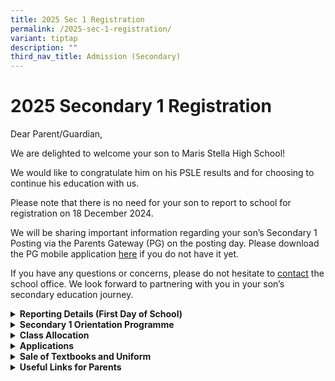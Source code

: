 ```yaml
---
title: 2025 Sec 1 Registration
permalink: /2025-sec-1-registration/
variant: tiptap
description: ""
third_nav_title: Admission (Secondary)
---
```

<h1>2025 Secondary 1 Registration</h1>
<p></p>
<p>Dear Parent/Guardian,</p>
<p>We are delighted to welcome your son to Maris Stella High School!</p>
<p>We would like to congratulate him on his PSLE results and for choosing
to continue his education with us.</p>
<p>Please note that there is no need for your son to report to school for
registration on 18 December 2024.</p>
<p>We will be sharing important information regarding your son’s Secondary
1 Posting via the Parents Gateway (PG) on the posting day. Please download
the PG mobile application <a href="https://pg.moe.edu.sg/forms/sdf" rel="noopener nofollow" target="_blank">here</a> if
you do not have it yet.</p>
<p>If you have any questions or concerns, please do not hesitate to <a href="https://www.marisstellahigh.moe.edu.sg/about-mshs/contact-us/" rel="noopener nofollow" target="_blank">contact</a> the
school office. We look forward to partnering with you in your son’s secondary
education journey.</p>
<div data-type="detailGroup" class="isomer-accordion-group isomer-accordion isomer-accordion-white">
<details class="isomer-details">
<summary><strong>Reporting Details (First Day of School)</strong>
</summary>
<div data-type="detailsContent" class="isomer-details-content">
<p></p>
<ul data-tight="true" class="tight">
<li>
<p><strong>Sec 1s are strongly encouraged to be in school by 7:15 am. Student Leaders will be in the school compound to assist Sec 1s and guide them to their respective classrooms.</strong>
</p>
</li>
<li>
<p><strong>Morning assembly starts at 7:30 am in the Shaw Hall.</strong>
</p>
</li>
<li>
<p><strong>Attire: Full school uniform and tie, with predominantly white shoes. Students are allowed to wear their primary school uniform if they have not purchased our school uniform in time.</strong>
</p>
</li>
<li>
<p><strong>There is no vegetarian stall in our canteen. Vegetarians may make special arrangements with our Chinese and Muslim stalls for vegetable dishes during recess or lunch.</strong>
</p>
</li>
</ul>
</div>
</details>
</div>
<div data-type="detailGroup" class="isomer-accordion-group isomer-accordion isomer-accordion-white">
<details class="isomer-details">
<summary><strong>Secondary 1 Orientation Programme</strong>
</summary>
<div data-type="detailsContent" class="isomer-details-content">
<p></p>
<p></p>
<table style="minWidth: 175px">
<colgroup>
<col>
<col>
<col>
<col>
<col>
<col>
<col>
</colgroup>
<tbody>
<tr>
<th rowspan="1" colspan="1">
<p>Date</p>
</th>
<th rowspan="1" colspan="1">
<p>2nd Jan</p>
</th>
<th rowspan="1" colspan="1">
<p>3rd Jan</p>
</th>
<th rowspan="1" colspan="1">
<p>6th Jan</p>
</th>
<th rowspan="1" colspan="1">
<p>7th Jan</p>
</th>
<th rowspan="1" colspan="1">
<p>8th Jan</p>
</th>
<th rowspan="1" colspan="1">
<p>9th Jan</p>
</th>
</tr>
<tr>
<td rowspan="1" colspan="1">
<p><strong>Day</strong>
</p>
</td>
<td rowspan="1" colspan="1">
<p>Thursday</p>
</td>
<td rowspan="1" colspan="1">
<p>Friday</p>
</td>
<td rowspan="1" colspan="1">
<p>Monday</p>
</td>
<td rowspan="1" colspan="1">
<p>Tuesday</p>
</td>
<td rowspan="1" colspan="1">
<p>Wednesday</p>
</td>
<td rowspan="1" colspan="1">
<p>Thursday</p>
</td>
</tr>
<tr>
<td rowspan="1" colspan="1">
<p><strong>Reporting Time</strong>
</p>
</td>
<td rowspan="1" colspan="1">
<p>7.25 am</p>
</td>
<td rowspan="1" colspan="1">
<p>7.25 am</p>
</td>
<td rowspan="1" colspan="1">
<p>7.25 am</p>
</td>
<td rowspan="1" colspan="1">
<p>7.25 am</p>
</td>
<td rowspan="1" colspan="1">
<p>7.25 am</p>
</td>
<td rowspan="1" colspan="1">
<p>7.25 am</p>
</td>
</tr>
<tr>
<td rowspan="1" colspan="1">
<p><strong>Dismissal Time</strong>
</p>
</td>
<td rowspan="1" colspan="1">
<p>1.40 pm</p>
</td>
<td rowspan="1" colspan="1">
<p>1.40 pm</p>
</td>
<td rowspan="1" colspan="1">
<p>1.40 pm</p>
</td>
<td rowspan="1" colspan="1">
<p>1.40 pm</p>
</td>
<td rowspan="1" colspan="1">
<p>5.30 pm</p>
</td>
<td rowspan="1" colspan="1">
<p>1.40 pm</p>
</td>
</tr>
<tr>
<td rowspan="1" colspan="1">
<p><strong>Attire</strong>
</p>
</td>
<td rowspan="1" colspan="1">
<p>Full School</p>
<p>Uniform with</p>
<p>Tie or Primary</p>
<p>School</p>
<p>Uniform</p>
</td>
<td rowspan="1" colspan="1">
<p>Blue Polo Tee</p>
<p>(Mandarin Collar)</p>
<p>with White School</p>
<p>Pants</p>
</td>
<td rowspan="1" colspan="1">
<p>Blue Polo Tee</p>
<p>(Mandarin Collar)</p>
<p>with White School</p>
<p>Pants</p>
</td>
<td rowspan="1" colspan="1">
<p>PE Attire</p>
<p>(Singlet and shorts)</p>
</td>
<td rowspan="1" colspan="1">
<p>PE Attire</p>
<p>(Singlet and shorts)</p>
</td>
<td rowspan="1" colspan="1">
<p>Full School</p>
<p>Uniform (bring</p>
<p>tie)</p>
</td>
</tr>
<tr>
<td rowspan="1" colspan="1">
<p><strong>Things to Bring</strong>
</p>
</td>
<td rowspan="1" colspan="1">
<p>Water Bottle</p>
<p>Stationery</p>
<p>Story book</p>
<p>Sufficient cash for meals and transportation</p>
<p>A keylock for locker</p>
</td>
<td rowspan="1" colspan="1">
<p>Water Bottle</p>
<p>Stationery</p>
<p>Story book</p>
<p>Sufficient cash for meals and transportation</p>
<p>A keylock for locker</p>
</td>
<td rowspan="1" colspan="1">
<p>Water Bottle</p>
<p>Stationery</p>
<p>Story book</p>
<p>Sufficient cash for meals and transportation</p>
<p>A keylock for locker</p>
</td>
<td rowspan="1" colspan="1">
<p>Water Bottle</p>
<p>Stationery</p>
<p>Story book</p>
<p>Sufficient cash for meals and transportation</p>
<p>A keylock for locker</p>
</td>
<td rowspan="1" colspan="1">
<p>Water Bottle</p>
<p>Stationery</p>
<p>Story book</p>
<p>Sufficient cash for meals and transportation</p>
<p>A keylock for locker</p>
</td>
<td rowspan="1" colspan="1">
<p>Pack materials</p>
<p>according to the</p>
<p>Timetable (will</p>
<p>be shared during</p>
<p>Orientation)</p>
</td>
</tr>
<tr>
<td rowspan="1" colspan="1">
<p><strong>Key Programmes</strong>
</p>
</td>
<td rowspan="1" colspan="1">
<p>Welcoming</p>
<p>Liturgy</p>
<p>Ice Breakers</p>
<p>Form Teacher</p>
<p>Time</p>
</td>
<td rowspan="1" colspan="1">
<p>School Trail</p>
<p>School / Class</p>
<p>Identity</p>
<p>Team Bonding</p>
<p>Games</p>
</td>
<td rowspan="1" colspan="1">
<p>School Trail</p>
<p>School / Class</p>
<p>Identity</p>
<p>Team Bonding</p>
<p>Games</p>
</td>
<td rowspan="1" colspan="1">
<p>Class Bonding Games</p>
<p>School Identity</p>
<p>Trust Activity</p>
<p>House Induction</p>
<p>CCA Roadshow</p>
</td>
<td rowspan="1" colspan="1">
<p>Class Bonding Games</p>
<p>School Identity</p>
<p>Trust Activity</p>
<p>House Induction</p>
<p>CCA Roadshow</p>
</td>
<td rowspan="1" colspan="1">
<p>Normal Lessons</p>
<p>(until 1 pm)</p>
<p>Preparation for</p>
<p>Welcoming</p>
<p>Ceremony (1.40</p>
<p>pm to 5.30 pm)</p>
<p>Welcoming</p>
<p>Ceremony (5.30</p>
<p>pm to 6.30 pm)</p>
</td>
</tr>
</tbody>
</table>
<p>More details on the programme will be shared with the students in the
first day of school.</p>
</div>
</details>
</div>
<div data-type="detailGroup" class="isomer-accordion-group isomer-accordion isomer-accordion-white">
<details class="isomer-details">
<summary><strong>Class Allocation</strong>
</summary>
<div data-type="detailsContent" class="isomer-details-content">
<p></p>
<p><strong>Parent/guardian will receive a Parents Gateway (PG) notification by 30 December 2024 on the son’s/ward’s class allocation. Please click the "CONTACTS" tab at the bottom and view the class under your son's/ward’s name.</strong>
</p>
</div>
</details>
</div>
<div data-type="detailGroup" class="isomer-accordion-group isomer-accordion isomer-accordion-white">
<details class="isomer-details">
<summary><strong>Applications</strong>
</summary>
<div data-type="detailsContent" class="isomer-details-content">
<p></p>
<p><strong><u>Third Language</u></strong>
</p>
<ul data-tight="true" class="tight">
<li>
<p>Successful Application</p>
<ul data-tight="true" class="tight">
<li>
<p>Parents/guardians of successful applicants will be informed by the school
via Parents Gateway (PG) by 20 December 2024.</p>
</li>
<li>
<p>Students must confirm the acceptance of the offer and complete the registration
at MOE Language Centre <a href="https://www.moelc.moe.edu.sg/" rel="noopener nofollow" target="_blank">website</a> from
19 Dec 2024, 9:00 am to 02 Jan 2025, 11:59 pm.</p>
</li>
<li>
<p>More information will be provided to the applicants via Parents Gateway
separately.</p>
</li>
</ul>
</li>
</ul>
<p></p>
<ul data-tight="true" class="tight">
<li>
<p>Unsuccessful Application</p>
<ul data-tight="true" class="tight">
<li>
<p>If you have applied and do not receive any PG notification by 20 Dec,
5:00 pm, it means that your application is unsuccessful.</p>
</li>
<li>
<p><u>No further action</u> is required unless you wish to appeal.</p>
<p></p>
</li>
</ul>
</li>
</ul>
<p>For queries on appeal, please email <a href="mailto:msh@moe.edu.sg" rel="noopener nofollow" target="_blank">us</a>.</p>
<p></p>
<p><strong><u>Art Elective Programme (AEP) and Music Elective Programme (MEP)</u></strong>
</p>
<table style="minWidth: 75px">
<colgroup>
<col>
<col>
<col>
</colgroup>
<tbody>
<tr>
<th rowspan="1" colspan="1">
<p></p>
</th>
<th rowspan="1" colspan="1">
<p>AEP</p>
</th>
<th rowspan="1" colspan="1">
<p>MEP</p>
</th>
</tr>
<tr>
<td rowspan="1" colspan="1">
<p>Commitment</p>
</td>
<td rowspan="1" colspan="1">
<p>4 Years + O-Level Higher Art</p>
</td>
<td rowspan="1" colspan="1">
<p>4 Years + O-Level Higher Music</p>
</td>
</tr>
<tr>
<td rowspan="1" colspan="1">
<p>Requirements</p>
</td>
<td rowspan="1" colspan="1">
<p>Competent at making and presenting your art + pass the selection process</p>
</td>
<td rowspan="1" colspan="1">
<p>Competent in performing and/or creating music + able to play at least
1 instrument + pass the selection process</p>
</td>
</tr>
<tr>
<td rowspan="1" colspan="1">
<p>Centres</p>
</td>
<td rowspan="1" colspan="1">
<p>National Junior College</p>
</td>
<td rowspan="1" colspan="1">
<p>Anglo Chinese School (Independent) &amp; Dunman High School</p>
</td>
</tr>
<tr>
<td rowspan="1" colspan="1">
<p>Online application (opens from 02 January to 15 January 2025)</p>
</td>
<td rowspan="1" colspan="1">
<p><a href="https://moe.gov.sg/aep" rel="noopener noreferrer nofollow" target="_blank">https://moe.gov.sg/aep</a>
</p>
</td>
<td rowspan="1" colspan="1">
<p><a href="https://moe.gov.sg/mep" rel="noopener noreferrer nofollow" target="_blank">https://moe.gov.sg/mep</a>
</p>
</td>
</tr>
<tr>
<td rowspan="1" colspan="1">
<p>Interested students can contact teacher-in-charge:</p>
</td>
<td rowspan="1" colspan="1">
<p>Mrs Sylvia Roche <a href="mailto:sylvia_goh@schools.gov.sg" rel="noopener noreferrer nofollow" target="_blank">sylvia_goh@schools.gov.sg</a>
</p>
</td>
<td rowspan="1" colspan="1">
<p>Mr Jeremy Fernandez <a href="fernandez_jeremy_joel@schools.gov.sg" rel="noopener nofollow" target="_blank">fernandez_jeremy_joel@schools.gov.sg</a>
</p>
</td>
</tr>
</tbody>
</table>
<p></p>
<p><strong><u>Financial Assistance Scheme (FAS)</u></strong>
</p>
<ul data-tight="true" class="tight">
<li>
<p>If you have applied for FAS through the primary school of your son and
received approval letter, please scan and email the copy to <a href="mailto:msh@moe.edu.sg" rel="noopener nofollow" target="_blank">us</a>.</p>
</li>
<li>
<p>If you have applied but yet to receive approval or would like to apply
now, please drop us an <a href="mailto:msh@moe.edu.sg" rel="noopener nofollow" target="_blank">email</a> and
we will send you the form to complete.</p>
<p></p>
</li>
</ul>
<p><strong><u>Secondary level School Smart Card (SSC)</u></strong>
</p>
<ul data-tight="true" class="tight">
<li>
<p>All students entering Secondary One in January 2025 will be issued a new
Secondary level School Smart Card (SSC).</p>
</li>
<li>
<p>In the meantime, students can continue to use their Primary level SSCs
for concessionary travel until end April 2025.</p>
</li>
<li>
<p>Students can still use the monthly Concession Pass on their Primary level
SSCs, but they would need to purchase the monthly Concession Pass for Secondary
School students.</p>
</li>
</ul>
<p></p>
<p><strong><u>Personal Learning Device (PLD)</u></strong>
</p>
<ul data-tight="true" class="tight">
<li>
<p>From 2021, all secondary school students are required to get a personal
learning device (PLD) for their learning.</p>
</li>
<li>
<p>We will provide more detailed information e.g. model, pricing and subsidy
during the level briefing on Thursday, 09 Jan 2025.</p>
</li>
</ul>
<p></p>
<p><strong><u>Parent Support Group (PSG)</u></strong>
</p>
<p>Click <a href="https://www.marisstellahigh.moe.edu.sg/about-mshs/our-partners/parent-support-group/" rel="noopener nofollow" target="_blank">here</a> for
more information.</p>
</div>
</details>
</div>
<div data-type="detailGroup" class="isomer-accordion-group isomer-accordion isomer-accordion-white">
<details class="isomer-details">
<summary><strong>Sale of Textbooks and Uniform</strong>
</summary>
<div data-type="detailsContent" class="isomer-details-content">
<h4></h4>
<p>Our school’s books supplier is&nbsp;<strong>Pacific Bookstores Pte Ltd </strong>and<strong> </strong>uniform
supplier is <strong>Shanghai School Uniform</strong>.</p>
<p>For textbook and uniform purchase information, please click <a href="/admission/secondary/admission/textbooks-n-uniform/" rel="noopener nofollow" target="_blank">here</a>.</p>
<p></p>
</div>
</details>
</div>
<div data-type="detailGroup" class="isomer-accordion-group isomer-accordion isomer-accordion-white">
<details class="isomer-details">
<summary><strong>Useful Links for Parents</strong>
</summary>
<div data-type="detailsContent" class="isomer-details-content">
<h4></h4>
<ol data-tight="true" class="tight">
<li>
<p><a href="https://www.moe.gov.sg/secondary/transition-to-secondary" rel="noopener nofollow" target="_blank">Supporting your child in transition to secondary school</a>
</p>
</li>
<li>
<p><a href="https://www.marisstellahigh.moe.edu.sg/rebuilding/" rel="noopener nofollow" target="_blank">MSHS Rebuilding</a>
</p>
</li>
<li>
<p><a href="https://www.marisstellahigh.moe.edu.sg/admission/faqs/" rel="noopener nofollow" target="_blank">FAQs</a>
</p>
</li>
<li>
<p><a href="https://www.marisstellahigh.moe.edu.sg/about-mshs/contact-us/" rel="noopener nofollow" target="_blank">Contact Details (for enquiries)</a>
</p>
</li>
</ol>
<p></p>
</div>
</details>
</div>
<p></p>